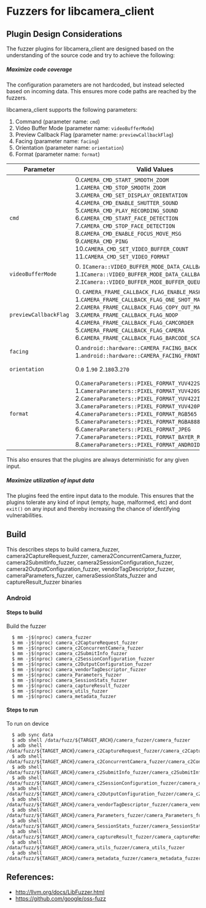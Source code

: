 # Fuzzers for libcamera_client

## Plugin Design Considerations
The fuzzer plugins for libcamera_client are designed based on the understanding of the
source code and try to achieve the following:

##### Maximize code coverage
The configuration parameters are not hardcoded, but instead selected based on
incoming data. This ensures more code paths are reached by the fuzzers.

libcamera_client supports the following parameters:
1. Command (parameter name: `cmd`)
2. Video Buffer Mode (parameter name: `videoBufferMode`)
3. Preview Callback Flag (parameter name: `previewCallbackFlag`)
4. Facing (parameter name: `facing`)
5. Orientation (parameter name: `orientation`)
6. Format (parameter name: `format`)

| Parameter| Valid Values| Configured Value|
|------------- |-------------| ----- |
| `cmd` | 0.`CAMERA_CMD_START_SMOOTH_ZOOM` 1.`CAMERA_CMD_STOP_SMOOTH_ZOOM` 3.`CAMERA_CMD_SET_DISPLAY_ORIENTATION` 4.`CAMERA_CMD_ENABLE_SHUTTER_SOUND` 5.`CAMERA_CMD_PLAY_RECORDING_SOUND` 6.`CAMERA_CMD_START_FACE_DETECTION` 7.`CAMERA_CMD_STOP_FACE_DETECTION` 8.`CAMERA_CMD_ENABLE_FOCUS_MOVE_MSG` 9.`CAMERA_CMD_PING` 10.`CAMERA_CMD_SET_VIDEO_BUFFER_COUNT` 11.`CAMERA_CMD_SET_VIDEO_FORMAT`| Value obtained from FuzzedDataProvider|
| `videoBufferMode` |0. `ICamera::VIDEO_BUFFER_MODE_DATA_CALLBACK_YUV` 1.`ICamera::VIDEO_BUFFER_MODE_DATA_CALLBACK_METADATA` 2.`ICamera::VIDEO_BUFFER_MODE_BUFFER_QUEUE`| Value obtained from FuzzedDataProvider|
| `previewCallbackFlag` | 0. `CAMERA_FRAME_CALLBACK_FLAG_ENABLE_MASK` 1.`CAMERA_FRAME_CALLBACK_FLAG_ONE_SHOT_MASK` 2.`CAMERA_FRAME_CALLBACK_FLAG_COPY_OUT_MASK` 3.`CAMERA_FRAME_CALLBACK_FLAG_NOOP` 4.`CAMERA_FRAME_CALLBACK_FLAG_CAMCORDER` 5.`CAMERA_FRAME_CALLBACK_FLAG_CAMERA` 6.`CAMERA_FRAME_CALLBACK_FLAG_BARCODE_SCANNER`| Value obtained from FuzzedDataProvider|
| `facing` | 0.`android::hardware::CAMERA_FACING_BACK` 1.`android::hardware::CAMERA_FACING_FRONT`| Value obtained from FuzzedDataProvider|
| `orientation` | 0.`0` 1.`90` 2.`180`3.`270`| Value obtained from FuzzedDataProvider|
| `format` | 0.`CameraParameters::PIXEL_FORMAT_YUV422SP` 1.`CameraParameters::PIXEL_FORMAT_YUV420SP` 2.`CameraParameters::PIXEL_FORMAT_YUV422I` 3.`CameraParameters::PIXEL_FORMAT_YUV420P` 4.`CameraParameters::PIXEL_FORMAT_RGB565` 5.`CameraParameters::PIXEL_FORMAT_RGBA8888` 6.`CameraParameters::PIXEL_FORMAT_JPEG` 7.`CameraParameters::PIXEL_FORMAT_BAYER_RGGB` 8.`CameraParameters::PIXEL_FORMAT_ANDROID_OPAQUE`| Value obtained from FuzzedDataProvider|

This also ensures that the plugins are always deterministic for any given input.

##### Maximize utilization of input data
The plugins feed the entire input data to the module.
This ensures that the plugins tolerate any kind of input (empty, huge,
malformed, etc) and dont `exit()` on any input and thereby increasing the
chance of identifying vulnerabilities.

## Build

This describes steps to build camera_fuzzer, camera2CaptureRequest_fuzzer, camera2ConcurrentCamera_fuzzer, camera2SubmitInfo_fuzzer, camera2SessionConfiguration_fuzzer, camera2OutputConfiguration_fuzzer, vendorTagDescriptor_fuzzer, cameraParameters_fuzzer, cameraSessionStats_fuzzer and captureResult_fuzzer binaries

### Android

#### Steps to build
Build the fuzzer
```
  $ mm -j$(nproc) camera_fuzzer
  $ mm -j$(nproc) camera_c2CaptureRequest_fuzzer
  $ mm -j$(nproc) camera_c2ConcurrentCamera_fuzzer
  $ mm -j$(nproc) camera_c2SubmitInfo_fuzzer
  $ mm -j$(nproc) camera_c2SessionConfiguration_fuzzer
  $ mm -j$(nproc) camera_c2OutputConfiguration_fuzzer
  $ mm -j$(nproc) camera_vendorTagDescriptor_fuzzer
  $ mm -j$(nproc) camera_Parameters_fuzzer
  $ mm -j$(nproc) camera_SessionStats_fuzzer
  $ mm -j$(nproc) camera_captureResult_fuzzer
  $ mm -j$(nproc) camera_utils_fuzzer
  $ mm -j$(nproc) camera_metadata_fuzzer
```
#### Steps to run
To run on device
```
  $ adb sync data
  $ adb shell /data/fuzz/${TARGET_ARCH}/camera_fuzzer/camera_fuzzer
  $ adb shell /data/fuzz/${TARGET_ARCH}/camera_c2CaptureRequest_fuzzer/camera_c2CaptureRequest_fuzzer
  $ adb shell /data/fuzz/${TARGET_ARCH}/camera_c2ConcurrentCamera_fuzzer/camera_c2ConcurrentCamera_fuzzer
  $ adb shell /data/fuzz/${TARGET_ARCH}/camera_c2SubmitInfo_fuzzer/camera_c2SubmitInfo_fuzzer
  $ adb shell /data/fuzz/${TARGET_ARCH}/camera_c2SessionConfiguration_fuzzer/camera_c2SessionConfiguration_fuzzer
  $ adb shell /data/fuzz/${TARGET_ARCH}/camera_c2OutputConfiguration_fuzzer/camera_c2OutputConfiguration_fuzzer
  $ adb shell /data/fuzz/${TARGET_ARCH}/camera_vendorTagDescriptor_fuzzer/camera_vendorTagDescriptor_fuzzer
  $ adb shell /data/fuzz/${TARGET_ARCH}/camera_Parameters_fuzzer/camera_Parameters_fuzzer
  $ adb shell /data/fuzz/${TARGET_ARCH}/camera_SessionStats_fuzzer/camera_SessionStats_fuzzer
  $ adb shell /data/fuzz/${TARGET_ARCH}/camera_captureResult_fuzzer/camera_captureResult_fuzzer
  $ adb shell /data/fuzz/${TARGET_ARCH}/camera_utils_fuzzer/camera_utils_fuzzer
  $ adb shell /data/fuzz/${TARGET_ARCH}/camera_metadata_fuzzer/camera_metadata_fuzzer
```

## References:
 * http://llvm.org/docs/LibFuzzer.html
 * https://github.com/google/oss-fuzz
